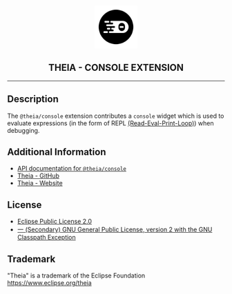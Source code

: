 <div align='center'>

<br />

<img src='https://raw.githubusercontent.com/eclipse-theia/theia/master/logo/theia.svg?sanitize=true' alt='theia-ext-logo' width='100px' />

<h2>THEIA - CONSOLE EXTENSION</h2>

<hr />

</div>

## Description

The `@theia/console` extension contributes a `console` widget which is used to evaluate expressions (in the form of REPL [(Read-Eval-Print-Loop)](https://en.wikipedia.org/wiki/Read%E2%80%93eval%E2%80%93print_loop)) when debugging.

## Additional Information

- [API documentation for `@theia/console`](https://eclipse-theia.github.io/theia/docs/next/modules/console.html)
- [Theia - GitHub](https://github.com/eclipse-theia/theia)
- [Theia - Website](https://theia-ide.org/)

## License

- [Eclipse Public License 2.0](http://www.eclipse.org/legal/epl-2.0/)
- [一 (Secondary) GNU General Public License, version 2 with the GNU Classpath Exception](https://projects.eclipse.org/license/secondary-gpl-2.0-cp)

## Trademark
"Theia" is a trademark of the Eclipse Foundation
https://www.eclipse.org/theia

